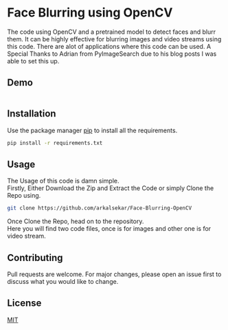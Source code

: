 # Face Blurring using OpenCV

The code using OpenCV and a pretrained model to detect faces and blurr them. It can be highly effective for blurring images and video streams using this code.  There are alot of applications where this code can be used. A Special Thanks to Adrian from PyImageSearch due to his blog posts I was able to set this up.

## Demo 
![]()


## Installation

Use the package manager [pip](https://pip.pypa.io/en/stable/) to install all the requirements.

```bash
pip install -r requirements.txt
```

## Usage
The Usage of this code is damn simple. 
<br>
Firstly, Either Download the Zip and Extract the Code or simply Clone the Repo using.

```bash
git clone https://github.com/arkalsekar/Face-Blurring-OpenCV
```
Once Clone the Repo, head on to the repository.
<br> 
Here you will find two code files, once is for images and other one is for video stream.

## Contributing
Pull requests are welcome. For major changes, please open an issue first to discuss what you would like to change.


## License
[MIT](https://choosealicense.com/licenses/mit/)